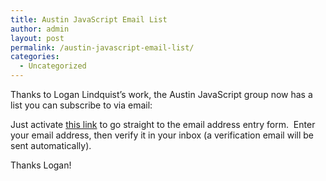 ```yaml
---
title: Austin JavaScript Email List
author: admin
layout: post
permalink: /austin-javascript-email-list/
categories:
  - Uncategorized
---
```

Thanks to Logan Lindquist&#8217;s work, the Austin JavaScript group now has a list you can subscribe to via email:

Just activate <a href="http://feedburner.google.com/fb/a/mailverify?uri=Twitter/Austinjs" target="_blank">this link</a> to go straight to the email address entry form.  Enter your email address, then verify it in your inbox (a verification email will be sent automatically).

Thanks Logan!